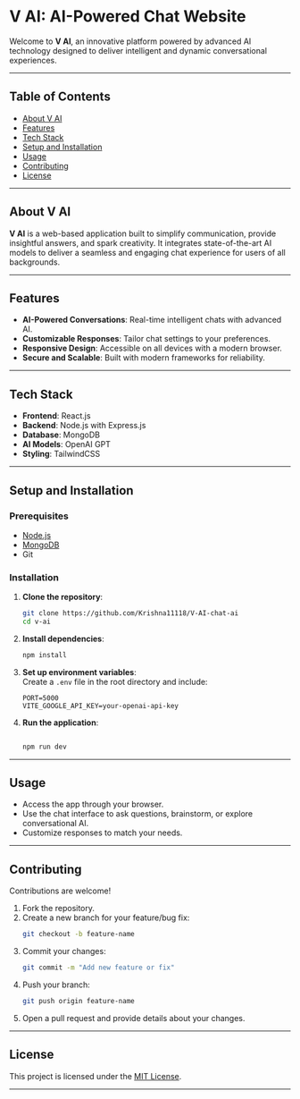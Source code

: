 # V AI: AI-Powered Chat Website  

Welcome to **V AI**, an innovative platform powered by advanced AI technology designed to deliver intelligent and dynamic conversational experiences.  

---

## Table of Contents  
- [About V AI](#about-v-ai)  
- [Features](#features)  
- [Tech Stack](#tech-stack)  
- [Setup and Installation](#setup-and-installation)  
- [Usage](#usage)  
- [Contributing](#contributing)  
- [License](#license)  

---

## About V AI  

**V AI** is a web-based application built to simplify communication, provide insightful answers, and spark creativity. It integrates state-of-the-art AI models to deliver a seamless and engaging chat experience for users of all backgrounds.  

---

## Features  

- **AI-Powered Conversations**: Real-time intelligent chats with advanced AI.  
- **Customizable Responses**: Tailor chat settings to your preferences.  
- **Responsive Design**: Accessible on all devices with a modern browser.  
- **Secure and Scalable**: Built with modern frameworks for reliability.  

---

## Tech Stack  

- **Frontend**: React.js  
- **Backend**: Node.js with Express.js  
- **Database**: MongoDB  
- **AI Models**: OpenAI GPT  
- **Styling**: TailwindCSS  

---

## Setup and Installation  

### Prerequisites  

- [Node.js](https://nodejs.org/) 
- [MongoDB](https://www.mongodb.com/)  
- Git  

### Installation  

1. **Clone the repository**:  
   ```bash
   git clone https://github.com/Krishna11118/V-AI-chat-ai
   cd v-ai  
   ```  

2. **Install dependencies**:  
   ```bash
   npm install  
   ```  

3. **Set up environment variables**:  
   Create a `.env` file in the root directory and include:  
   ```plaintext
   PORT=5000  
   VITE_GOOGLE_API_KEY=your-openai-api-key  
   ```  

4. **Run the application**:  
   ```bash
   
   npm run dev  
---

## Usage  

- Access the app through your browser.  
- Use the chat interface to ask questions, brainstorm, or explore conversational AI.  
- Customize responses to match your needs.  

---

## Contributing  

Contributions are welcome!  

1. Fork the repository.  
2. Create a new branch for your feature/bug fix:  
   ```bash
   git checkout -b feature-name
   ```  
3. Commit your changes:  
   ```bash
   git commit -m "Add new feature or fix"  
   ```  
4. Push your branch:  
   ```bash
   git push origin feature-name  
   ```  
5. Open a pull request and provide details about your changes.  

---

## License  

This project is licensed under the [MIT License](LICENSE).  

---
